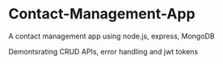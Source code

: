 # Contact-Management-App
A contact management app using node.js, express, MongoDB

Demontsrating CRUD APIs, error handling and jwt tokens
